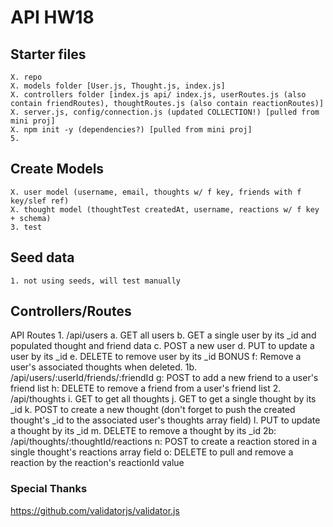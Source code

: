 # API HW18
## Starter files
    X. repo
    X. models folder [User.js, Thought.js, index.js]
    X. controllers folder [index.js api/ index.js, userRoutes.js (also contain friendRoutes), thoughtRoutes.js (also contain reactionRoutes)]
    X. server.js, config/connection.js (updated COLLECTION!) [pulled from mini proj]
    X. npm init -y (dependencies?) [pulled from mini proj]
    5. 

## Create Models
    X. user model (username, email, thoughts w/ f key, friends with f key/slef ref)
    X. thought model (thoughtTest createdAt, username, reactions w/ f key + schema)
    3. test

## Seed data
    1. not using seeds, will test manually

## Controllers/Routes
API Routes
    1. /api/users
        a. GET all users
        b. GET a single user by its _id and populated thought and friend data
        c. POST a new user
        d. PUT to update a user by its _id
        e. DELETE to remove user by its _id
        BONUS f: Remove a user's associated thoughts when deleted.
    1b. /api/users/:userId/friends/:friendId
        g: POST to add a new friend to a user's friend list
        h: DELETE to remove a friend from a user's friend list
    2. /api/thoughts
        i. GET to get all thoughts
        j. GET to get a single thought by its _id
        k. POST to create a new thought (don't forget to push the created thought's _id to the associated user's thoughts array field)
        l. PUT to update a thought by its _id
        m. DELETE to remove a thought by its _id
    2b: /api/thoughts/:thoughtId/reactions
        n: POST to create a reaction stored in a single thought's reactions array field
        o: DELETE to pull and remove a reaction by the reaction's reactionId value


### Special Thanks
https://github.com/validatorjs/validator.js
